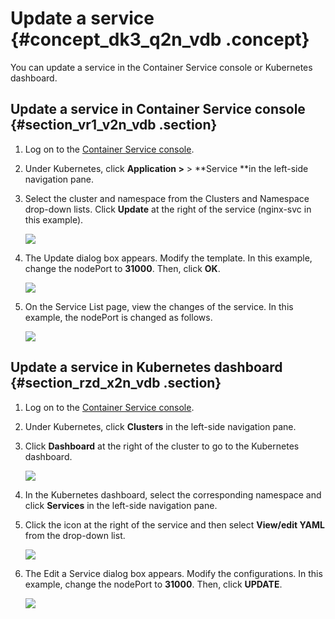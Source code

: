 # Update a service {#concept_dk3_q2n_vdb .concept}

You can update a service in the Container Service console or Kubernetes dashboard.

## Update a service in Container Service console {#section_vr1_v2n_vdb .section}

1.  Log on to the [Container Service console](https://cs.console.aliyun.com).
2.  Under Kubernetes, click **Application \>** \> **Service **in the left-side navigation pane.
3.  Select the cluster and namespace from the Clusters and Namespace drop-down lists. Click **Update** at the right of the service \(nginx-svc in this example\).

    ![](http://static-aliyun-doc.oss-cn-hangzhou.aliyuncs.com/assets/img/6903/15382917614487_en-US.png)

4.  The Update dialog box appears. Modify the template. In this example, change the nodePort to **31000**. Then, click **OK**.

    ![](http://static-aliyun-doc.oss-cn-hangzhou.aliyuncs.com/assets/img/6903/15382917614488_en-US.png)

5.  On the Service List page, view the changes of the service. In this example, the nodePort is changed as follows.

    ![](http://static-aliyun-doc.oss-cn-hangzhou.aliyuncs.com/assets/img/6903/15382917614489_en-US.png)


## Update a service in Kubernetes dashboard {#section_rzd_x2n_vdb .section}

1.  Log on to the [Container Service console](https://cs.console.aliyun.com).
2.  Under Kubernetes, click **Clusters** in the left-side navigation pane.
3.  Click **Dashboard** at the right of the cluster to go to the Kubernetes dashboard.

    ![](http://static-aliyun-doc.oss-cn-hangzhou.aliyuncs.com/assets/img/6903/15382917614490_en-US.png)

4.  In the Kubernetes dashboard, select the corresponding namespace and click **Services** in the left-side navigation pane.
5.  Click the icon at the right of the service and then select **View/edit YAML** from the drop-down list.

    ![](http://static-aliyun-doc.oss-cn-hangzhou.aliyuncs.com/assets/img/6903/15382917614491_en-US.png)

6.  The Edit a Service dialog box appears. Modify the configurations. In this example, change the nodePort to **31000**. Then, click **UPDATE**.

    ![](http://static-aliyun-doc.oss-cn-hangzhou.aliyuncs.com/assets/img/6903/15382917614492_en-US.png)


